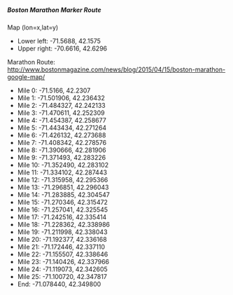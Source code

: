 ##### Boston Marathon Marker Route

Map (lon=x,lat=y)

- Lower left: -71.5688, 42.1575 
- Upper right: -70.6616, 42.6296 


Marathon Route: http://www.bostonmagazine.com/news/blog/2015/04/15/boston-marathon-google-map/

+ Mile 0: -71.5166, 42.2307
+ Mile 1: -71.501906, 42.236432
+ Mile 2: -71.484327, 42.242133
+ Mile 3: -71.470611, 42.252309
+ Mile 4: -71.454387, 42.258677
+ Mile 5: -71.443434, 42.271264
+ Mile 6: -71.426132, 42.273688
+ Mile 7: -71.408342, 42.278576
+ Mile 8: -71.390666, 42.281906
+ Mile 9: -71.371493, 42.283226
+ Mile 10: -71.352490, 42.283102
+ Mile 11: -71.334102, 42.287443
+ Mile 12: -71.315958, 42.295366
+ Mile 13: -71.296851, 42.296043
+ Mile 14: -71.283885, 42.304547
+ Mile 15: -71.270346, 42.315472
+ Mile 16: -71.257041, 42.325545
+ Mile 17: -71.242516, 42.335414
+ Mile 18: -71.228362, 42.338986
+ Mile 19: -71.211998, 42.338043
+ Mile 20: -71.192377, 42.336168
+ Mile 21: -71.172446, 42.337110
+ Mile 22: -71.155507, 42.338646
+ Mile 23: -71.140426, 42.337966
+ Mile 24: -71.119073, 42.342605
+ Mile 25: -71.100720, 42.347817
+ End: -71.078440, 42.349800
